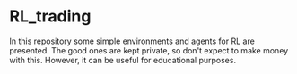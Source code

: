 # RL_trading
In this repository some simple environments and agents for RL are presented. The good ones are kept private, so don't expect to make money with this. However, it can be useful for educational purposes.
